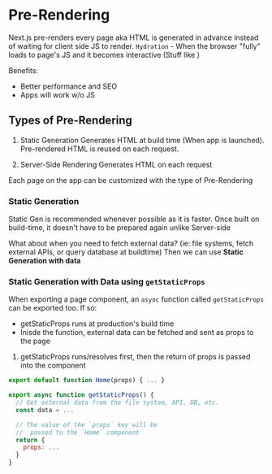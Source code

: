 # Pre-Rendering

Next.js pre-renders every page aka HTML is generated in advance instead of waiting
for client side JS to render.
`Hydration` - When the browser "fully" loads to page's JS and it becomes interactive
(Stuff like <Link />)

Benefits:

- Better performance and SEO
- Apps will work w/o JS

## Types of Pre-Rendering

1. Static Generation
   Generates HTML at build time (When app is launched).
   Pre-rendered HTML is reused on each request.

2. Server-Side Rendering
   Generates HTML on each request

Each page on the app can be customized with the type of Pre-Rendering

### Static Generation
Static Gen is recommended whenever possible as it is faster.
Once built on build-time, it doesn't have to be prepared again unlike Server-side

What about when you need to fetch external data?
(ie: file systems, fetch external APIs, or query database at buildtime)
Then we can use **Static Generation with data**

### Static Generation with Data using `getStaticProps`
When exporting a page component, an `async` function called `getStaticProps` can be exported too. If so:
   - getStaticProps runs at production's build time 
   - Inisde the function, external data can be fetched and sent as props to the page

1. getStaticProps runs/resolves first, then the return of props is passed into the component

```js
export default function Home(props) { ... }

export async function getStaticProps() {
  // Get external data from the file system, API, DB, etc.
  const data = ...

  // The value of the `props` key will be
  //  passed to the `Home` component
  return {
    props: ...
  }
}
```
